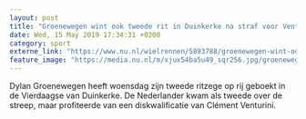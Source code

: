 ```yaml
---
layout: post
title: "Groenewegen wint ook tweede rit in Duinkerke na straf voor Venturini"
date: Wed, 15 May 2019 17:34:31 +0200
category: sport
externe_link: "https://www.nu.nl/wielrennen/5893788/groenewegen-wint-ook-tweede-rit-in-duinkerke-na-straf-voor-venturini.html"
feature_image: "https://media.nu.nl/m/xjux54ba5u49_sqr256.jpg/groenewegen-wint-ook-tweede-rit-in-duinkerke-na-straf-voor-venturini.jpg"
---
```


Dylan Groenewegen heeft woensdag zijn tweede ritzege op rij geboekt in de Vierdaagse van Duinkerke. De Nederlander kwam als tweede over de streep, maar profiteerde van een diskwalificatie van Clément Venturini.
